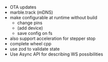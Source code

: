 - OTA updates
- marble.track (mDNS)
- make configurable at runtime without build
  - change pins
  - (add device)
  - save config on fs
- also support acceleration for stepper stop
- complete wheel cpp
- use zod to validate state
- Use Async API for describing WS possibilities